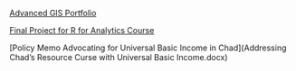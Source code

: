 [Advanced GIS Portfolio](https://serganttinkers.github.io/AdvancedGIS/)

[Final Project for R for Analytics Course](FinalProject_cwcaldwe.html)

[Policy Memo Advocating for Universal Basic Income in Chad](Addressing Chad’s Resource Curse with Universal Basic Income.docx)
